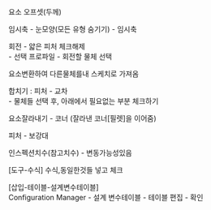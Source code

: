요소 오프셋(두께)  
  
임시축 - 눈모양(모든 유형 숨기기) - 임시축  
  
회전 - 얇은 피처 체크해제  
      - 선택 프로파일 - 회전할 물체 선택  
  
요소변환하여 다른물체를내 스케치로 가져옴  
  
합치기 : 피처 - 교차  
	- 물체들 선택 후, 아래에서 필요없는 부분 체크하기  
  
요소잘라내기 - 코너 (잘라낸 코너[필렛]을 이어줌)  
  
피처 - 보강대  
  
인스펙션치수(참고치수) - 변동가능성있음  
  
[도구-수식] 수식,동일한것들 넣고 체크  
  
[삽입-테이블-설계변수테이블]  
  Configuration Manager - 설계 변수테이블 - 테이블 편집 - 확인

